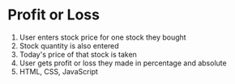 # Profit or Loss
1. User enters stock price for one stock they bought 
2. Stock quantity is also entered
3. Today's price of that stock is taken
4. User gets profit or loss they made in percentage and absolute
5. HTML, CSS, JavaScript
